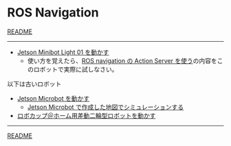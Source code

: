 # ROS Navigation

[README](../README.md)

---

- [Jetson Minibot Light 01 を動かす](https://github.com/KMiyawaki/oit_navigation_minibot_light_01)
  - 使い方を覚えたら、[ROS navigation の Action Server を使う](./../stage_simulator/navigation_action_server.md)の内容をこのロボットで実際に試しなさい。

以下は古いロボット

- [Jetson Microbot を動かす](./jetson_microbot_boot_shutdown.md)
  - [Jetson Microbot で作成した地図でシミュレーションする](./jetson_microbot_simulator.md)
- [ロボカップ＠ホーム用差動二輪型ロボットを動かす](./robot_for_robocup_at_home.md)

---

[README](../README.md)

